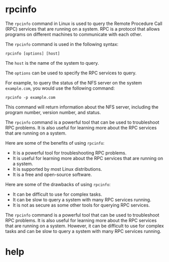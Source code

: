 # rpcinfo

The `rpcinfo` command in Linux is used to query the Remote Procedure Call (RPC) services that are running on a system. RPC is a protocol that allows programs on different machines to communicate with each other.

The `rpcinfo` command is used in the following syntax:

```
rpcinfo [options] [host]
```

The `host` is the name of the system to query.

The `options` can be used to specify the RPC services to query.

For example, to query the status of the NFS server on the system `example.com`, you would use the following command:

```
rpcinfo -p example.com
```

This command will return information about the NFS server, including the program number, version number, and status.

The `rpcinfo` command is a powerful tool that can be used to troubleshoot RPC problems. It is also useful for learning more about the RPC services that are running on a system.

Here are some of the benefits of using `rpcinfo`:

* It is a powerful tool for troubleshooting RPC problems.
* It is useful for learning more about the RPC services that are running on a system.
* It is supported by most Linux distributions.
* It is a free and open-source software.

Here are some of the drawbacks of using `rpcinfo`:

* It can be difficult to use for complex tasks.
* It can be slow to query a system with many RPC services running.
* It is not as secure as some other tools for querying RPC services.

The `rpcinfo` command is a powerful tool that can be used to troubleshoot RPC problems. It is also useful for learning more about the RPC services that are running on a system. However, it can be difficult to use for complex tasks and can be slow to query a system with many RPC services running.



# help 

```

```
